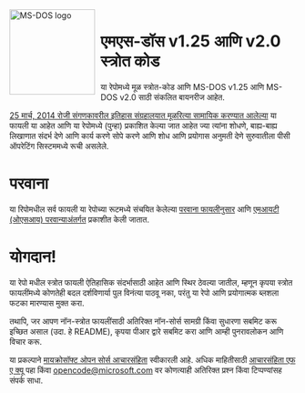 <img width="150" height="150" align="left" style="float: left; margin: 0 10px 0 0;" alt="MS-DOS logo" src="https://github.com/Microsoft/MS-DOS/blob/master/msdos-logo.png">  

# एमएस-डॉस v1.25 आणि v2.0 स्त्रोत कोड

या रेपोमध्ये मूळ स्त्रोत-कोड आणि MS-DOS v1.25 आणि MS-DOS v2.0 साठी संकलित बायनरीज आहेत.

[25 मार्च, 2014 रोजी संगणकावरील इतिहास संग्रहालयात मूळरित्या सामायिक करण्यात आलेल्या](http://www.computerhistory.org/atchm/microsoft-ms-dos-early-source-code/) या फायली या आहेत आणि या रेपोमध्ये (पुन्हा) प्रकाशित केल्या जात आहेत ज्या त्यांना शोधणे, बाह्य-बाह्य लिखाणात संदर्भ देणे आणि कार्य करणे सोपे करणे आणि शोध आणि प्रयोगास अनुमती देणे सुरुवातीला पीसी ऑपरेटिंग सिस्टममध्ये रूची असलेले.

# परवाना

या रिपोमधील सर्व फायली या रेपोच्या रूटमध्ये संचयित केलेल्या [परवाना फायलीनुसार](https://github.com/Microsoft/MS-DOS/blob/master/LICENSE.md) आणि [एमआयटी (ओएसआय) परवान्याअंतर्गत](https://en.wikipedia.org/wiki/MIT_License) प्रकाशीत केली जातात.

# योगदान!

या रेपो मधील स्त्रोत फायली ऐतिहासिक संदर्भासाठी आहेत आणि स्थिर ठेवल्या जातील, म्हणून कृपया स्त्रोत फायलींमध्ये कोणतेही बदल दर्शविणार्या पुल विनंत्या पाठवू नका, परंतु या रेपो आणि प्रयोगात्मक ब्लशला फटका मारण्यास मुक्त करा.

तथापि, जर आपण नॉन-स्त्रोत फायलींसाठी अतिरिक्त नॉन-सोर्स सामग्री किंवा सुधारणा सबमिट करू इच्छित असाल (उदा. हे README), कृपया पीआर द्वारे सबमिट करा आणि आम्ही पुनरावलोकन आणि विचार करू.

या प्रकल्पाने [मायक्रोसॉफ्ट ओपन सोर्स आचारसंहिता](https://opensource.microsoft.com/codeofconduct/) स्वीकारली आहे. अधिक माहितीसाठी [आचारसंहिता एफ ए क्यू](https://opensource.microsoft.com/codeofconduct/faq/) पहा किंवा [opencode@microsoft.com](mailto:opencode@microsoft.com) वर कोणत्याही अतिरिक्त प्रश्न किंवा टिप्पण्यांसह संपर्क साधा.
